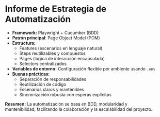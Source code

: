 # Informe de Estrategia de Automatización

- **Framework:** Playwright + Cucumber (BDD)
- **Patrón principal:** Page Object Model (POM)
- **Estructura:**
  - Features (escenarios en lenguaje natural)
  - Steps reutilizables y compuestos
  - Pages (lógica de interacción encapsulada)
  - Selectors centralizados
- **Variables de entorno:** Configuración flexible por ambiente usando `.env`
- **Buenas prácticas:**
  - Separación de responsabilidades
  - Reutilización de código
  - Escenarios claros y mantenibles
  - Sincronización robusta con esperas explícitas

**Resumen:**
La automatización se basa en BDD, modularidad y mantenibilidad, facilitando la colaboración y la escalabilidad del proyecto. 